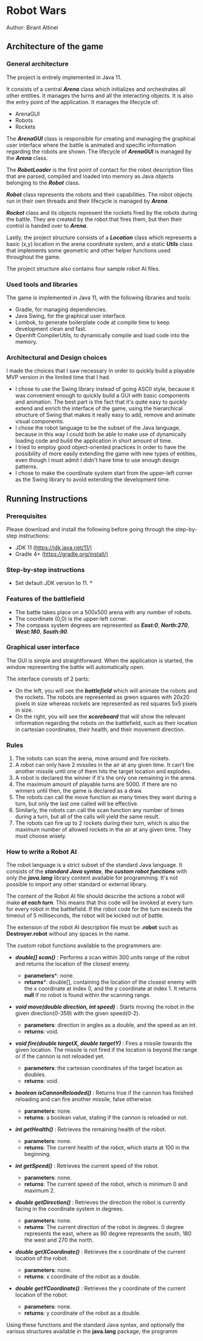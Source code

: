 # Robot Wars

Author: Birant Altinel

## Architecture of the game

### General architecture

The project is entirely implemented in Java 11.

It consists of a central ***Arena*** class
which initializes and orchestrates all other entities.
It manages the turns and all the interacting objects.
It is also the entry point of the application.
It manages the lifecycle of:

* ArenaGUI
* Robots
* Rockets

The ***ArenaGUI*** class is responsible for creating and managing
the graphical user interface where the battle is animated and specific
information regarding the robots are shown. The lifecycle of ***ArenaGUI*** is
managed by the ***Arena*** class.

The ***RobotLoader*** is the first point of contact for the robot description files
that are parsed, compiled and loaded into memory as Java objects belonging to the
***Robot*** class.

***Robot*** class represents the robots and their capabilities. The robot objects
run in their own threads and their lifecycle is managed by ***Arena***.

***Rocket*** class and its objects represent the rockets fired by the robots
during the battle. They are created by the robot that fires them, but then their control
is handed over to ***Arena***.

Lastly, the project structure consists of a ***Location*** class which represents a basic
(x,y) location in the arena coordinate system, and a static ***Utils*** class that implements
some geometric and other helper functions used throughout the game.

The project structure also contains four sample robot AI files.

### Used tools and libraries

The game is implemented in Java 11, with the following libraries and tools:

* Gradle, for managing dependencies.
* Java Swing, for the graphical user interface.
* Lombok, to generate boilerplate code at compile time to keep development clean and fast.
* Openhft CompilerUtils, to dynamically compile and load code into the memory.

### Architectural and Design choices

I made the choices that I saw necessary in order to quickly build a playable MVP version
in the limited time that I had.

* I chose to use the Swing library instead of going ASCII style, because it was convenient enough to quickly
build a GUI with basic components and animation. The best part is the fact that it's quite easy to
quickly extend and enrich the interface of the game, using the hierarchical structure of Swing
that makes it really easy to add, remove and animate visual components.
* I chose the robot language to be the subset of the Java language, because in this way I could both
be able to make use of dynamically loading code and build the application in short amount of time.
* I tried to employ good object-oriented practices in order to have the possibility of
more easily extending the game with new types of entities, even though I must admit I didn't
have time to use enough design patterns.
* I chose to make the coordinate system start from the upper-left corner as the Swing library
to avoid extending the development time.

## Running Instructions

### Prerequisites

Please download and install the following before going through the step-by-step instructions:

* JDK 11 (<https://jdk.java.net/11/)>
* Gradle 4+ (<https://gradle.org/install/)>

### Step-by-step instructions
* Set default JDK version to 11.
  * 

### Features of the battlefield

* The battle takes place on a 500x500 arena with any number of robots.
* The coordinate (0,0) is the upper-left corner.
* The compass system degrees are represented as ***East:0***, ***North:270***, ***West:180***, ***South:90***.

### Graphical user interface

The GUI is simple and straightforward. When the application is started, the window representing the battle will automatically open.

The interface consists of 2 parts:

* On the left, you will see the ***battlefield*** which will animate the robots and the rockets. The robots are represented as green squares with 20x20 pixels in size whereas rockets are represented as red squares 5x5 pixels in size.
* On the right, you will see the ***scoreboard*** that will show the relevant information regarding the robots on the battlefield, such as their location in cartesian coordinates, their health,
and their movement direction.

### Rules

1. The robots can scan the arena, move around and fire rockets.
2. A robot can only have 2 missiles in the air at any given time. It can't fire another missile
until one of them hits the target location and explodes.
3. A robot is declared the winner if it's the only one remaining in the arena.
4. The maximum amount of playable turns are 5000. If there are no winners until then, the game
is declared as a draw.
5. The robots can call the move function as many times they want during a turn, but only the last one called will be effective.
6. Similarly, the robots can call the scan function any number of times during a turn, but all of the calls will yield the same result.
7. The robots can fire up to 2 rockets during their turn, which is also the maximum number of allowed rockets in the air at any given time. They must choose wisely.

### How to write a Robot AI

The robot language is a strict subset of the standard Java language. It consists of the ***standard Java syntax***, ***the custom robot functions*** with only the ***java.lang*** library content available for programming. It's not possible to import any other standard or external library.

The content of the Robot AI file should describe the actions a robot will make ***at each turn***. 
This means that this code will be invoked at every turn for every robot in the battlefield. 
If the robot code for the turn exceeds the timeout of 5 milliseconds,
the robot will be kicked out of battle.

The extension of the robot AI description file must be **.robot** such as **Destroyer.robot** without any spaces in the name.

The custom robot functions available to the programmers are:

* ***double[] scan()*** : Performs a scan within 300 units range of the robot and returns the location of the closest enemy.
  * **parameters***: none.
  * **returns***: double[], containing the location of the closest enemy with the x coordinate at index 0, and the y coordinate at index 1. It returns **null** if no robot is found within the scanning range.

* ***void move(double direction, int speed)*** : Starts moving the robot in the given direction(0-359) with the given speed(0-2).
  * **parameters**: direction in angles as a double, and the speed as an int.
  * **returns**: void.

* ***void fire(double targetX, double targetY)*** : Fires a missile towards the given location. The missile is not fired if the location is beyond the range or if the cannon is not reloaded yet.
  * **parameters**: the cartesian coordinates of the target location as doubles.
  * **returns**: void.

* ***boolean isCannonReloaded()*** : Returns true if the cannon has finished reloading and can fire another missile, false otherwise.
  * **parameters**: none.
  * **returns**: a boolean value, stating if the cannon is reloaded or not.

* ***int getHealth()*** : Retrieves the remaining health of the robot.
  * **parameters**: none.
  * **returns**: The current health of the robot, which starts at 100 in the beginning.

* ***int getSpeed()*** : Retrieves the current speed of the robot.
  * **parameters**: none.
  * **returns**: The current speed of the robot, which is minimum 0 and maximum 2.

* ***double getDirection()*** : Retrieves the direction the robot is currently facing in the coordinate system in degrees.
  * **parameters**: none.
  * **returns**: The current direction of the robot in degrees. 0 degree represents the east, where as 90 degree represents the south, 180 the west and 270 the north.

* ***double getXCoordinate()*** : Retrieves the x coordinate of the current location of the robot:
  * **parameters**: none.
  * **returns**: x coordinate of the robot as a double.

* ***double getYCoordinate()*** : Retrieves the y coordinate of the current location of the robot:
  * **parameters**: none.
  * **returns**: y coordinate of the robot as a double.

Using these functions and the standard Java syntax, and optionally the various structures available in the **java.lang** package; the programm